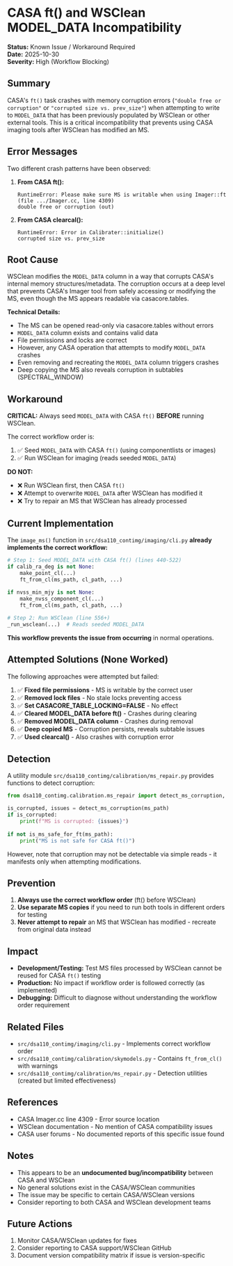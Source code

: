# CASA ft() and WSClean MODEL_DATA Incompatibility

**Status:** Known Issue / Workaround Required  
**Date:** 2025-10-30  
**Severity:** High (Workflow Blocking)

## Summary

CASA's `ft()` task crashes with memory corruption errors (`"double free or corruption"` or `"corrupted size vs. prev_size"`) when attempting to write to `MODEL_DATA` that has been previously populated by WSClean or other external tools. This is a critical incompatibility that prevents using CASA imaging tools after WSClean has modified an MS.

## Error Messages

Two different crash patterns have been observed:

1. **From CASA ft():**
   ```
   RuntimeError: Please make sure MS is writable when using Imager::ft
   (file .../Imager.cc, line 4309)
   double free or corruption (out)
   ```

2. **From CASA clearcal():**
   ```
   RuntimeError: Error in Calibrater::initialize()
   corrupted size vs. prev_size
   ```

## Root Cause

WSClean modifies the `MODEL_DATA` column in a way that corrupts CASA's internal memory structures/metadata. The corruption occurs at a deep level that prevents CASA's Imager tool from safely accessing or modifying the MS, even though the MS appears readable via casacore.tables.

**Technical Details:**
- The MS can be opened read-only via casacore.tables without errors
- `MODEL_DATA` column exists and contains valid data
- File permissions and locks are correct
- However, any CASA operation that attempts to modify `MODEL_DATA` crashes
- Even removing and recreating the `MODEL_DATA` column triggers crashes
- Deep copying the MS also reveals corruption in subtables (SPECTRAL_WINDOW)

## Workaround

**CRITICAL:** Always seed `MODEL_DATA` with CASA `ft()` **BEFORE** running WSClean.

The correct workflow order is:
1. ✅ Seed `MODEL_DATA` with CASA `ft()` (using componentlists or images)
2. ✅ Run WSClean for imaging (reads seeded `MODEL_DATA`)

**DO NOT:**
- ❌ Run WSClean first, then CASA `ft()`
- ❌ Attempt to overwrite `MODEL_DATA` after WSClean has modified it
- ❌ Try to repair an MS that WSClean has already processed

## Current Implementation

The `image_ms()` function in `src/dsa110_contimg/imaging/cli.py` **already implements the correct workflow:**

```python
# Step 1: Seed MODEL_DATA with CASA ft() (lines 440-522)
if calib_ra_deg is not None:
    make_point_cl(...)
    ft_from_cl(ms_path, cl_path, ...)
    
if nvss_min_mjy is not None:
    make_nvss_component_cl(...)
    ft_from_cl(ms_path, cl_path, ...)

# Step 2: Run WSClean (line 556+)
_run_wsclean(...)  # Reads seeded MODEL_DATA
```

**This workflow prevents the issue from occurring** in normal operations.

## Attempted Solutions (None Worked)

The following approaches were attempted but failed:

1. ✅ **Fixed file permissions** - MS is writable by the correct user
2. ✅ **Removed lock files** - No stale locks preventing access
3. ✅ **Set CASACORE_TABLE_LOCKING=FALSE** - No effect
4. ✅ **Cleared MODEL_DATA before ft()** - Crashes during clearing
5. ✅ **Removed MODEL_DATA column** - Crashes during removal
6. ✅ **Deep copied MS** - Corruption persists, reveals subtable issues
7. ✅ **Used clearcal()** - Also crashes with corruption error

## Detection

A utility module `src/dsa110_contimg/calibration/ms_repair.py` provides functions to detect corruption:

```python
from dsa110_contimg.calibration.ms_repair import detect_ms_corruption, is_ms_safe_for_ft

is_corrupted, issues = detect_ms_corruption(ms_path)
if is_corrupted:
    print(f"MS is corrupted: {issues}")
    
if not is_ms_safe_for_ft(ms_path):
    print("MS is not safe for CASA ft()")
```

However, note that corruption may not be detectable via simple reads - it manifests only when attempting modifications.

## Prevention

1. **Always use the correct workflow order** (ft() before WSClean)
2. **Use separate MS copies** if you need to run both tools in different orders for testing
3. **Never attempt to repair** an MS that WSClean has modified - recreate from original data instead

## Impact

- **Development/Testing:** Test MS files processed by WSClean cannot be reused for CASA `ft()` testing
- **Production:** No impact if workflow order is followed correctly (as implemented)
- **Debugging:** Difficult to diagnose without understanding the workflow order requirement

## Related Files

- `src/dsa110_contimg/imaging/cli.py` - Implements correct workflow order
- `src/dsa110_contimg/calibration/skymodels.py` - Contains `ft_from_cl()` with warnings
- `src/dsa110_contimg/calibration/ms_repair.py` - Detection utilities (created but limited effectiveness)

## References

- CASA Imager.cc line 4309 - Error source location
- WSClean documentation - No mention of CASA compatibility issues
- CASA user forums - No documented reports of this specific issue found

## Notes

- This appears to be an **undocumented bug/incompatibility** between CASA and WSClean
- No general solutions exist in the CASA/WSClean communities
- The issue may be specific to certain CASA/WSClean versions
- Consider reporting to both CASA and WSClean development teams

## Future Actions

1. Monitor CASA/WSClean updates for fixes
2. Consider reporting to CASA support/WSClean GitHub
3. Document version compatibility matrix if issue is version-specific

